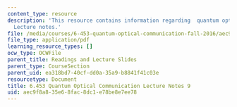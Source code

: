 ```yaml
---
content_type: resource
description: 'This resource contains information regarding  quantum optical communication:
  Lecture notes.'
file: /media/courses/6-453-quantum-optical-communication-fall-2016/aec9f8a835e68fac8dc1e78be8e7ee78_MIT6_453F16_Lect9.pdf
file_type: application/pdf
learning_resource_types: []
ocw_type: OCWFile
parent_title: Readings and Lecture Slides
parent_type: CourseSection
parent_uid: ea318bd7-40cf-dd0a-35a9-b8841f41c03e
resourcetype: Document
title: 6.453 Quantum Optical Communication Lecture Notes 9
uid: aec9f8a8-35e6-8fac-8dc1-e78be8e7ee78
---
```

